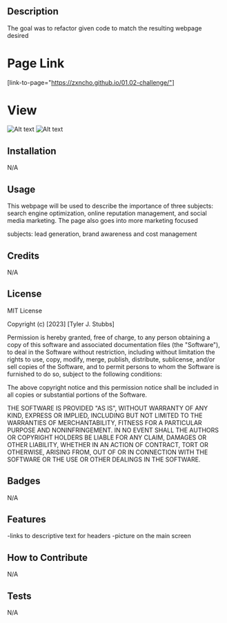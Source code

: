 # <Prework Study Guide Webpage>

## Description

The goal was to refactor given code to match the resulting webpage desired

# Page Link

[link-to-page="https://zxncho.github.io/01.02-challenge/"]

# View

![Alt text](image.png)
![Alt text](image-1.png)

## Installation

N/A

## Usage

This webpage will be used to describe the importance of three subjects: search engine optimization, online reputation management, and social media marketing. The page also goes into more marketing focused

subjects: lead generation, brand awareness and cost management

## Credits

N/A


## License

MIT License

Copyright (c) [2023] [Tyler J. Stubbs]

Permission is hereby granted, free of charge, to any person obtaining a copy
of this software and associated documentation files (the "Software"), to deal
in the Software without restriction, including without limitation the rights
to use, copy, modify, merge, publish, distribute, sublicense, and/or sell
copies of the Software, and to permit persons to whom the Software is
furnished to do so, subject to the following conditions:

The above copyright notice and this permission notice shall be included in all
copies or substantial portions of the Software.

THE SOFTWARE IS PROVIDED "AS IS", WITHOUT WARRANTY OF ANY KIND, EXPRESS OR
IMPLIED, INCLUDING BUT NOT LIMITED TO THE WARRANTIES OF MERCHANTABILITY,
FITNESS FOR A PARTICULAR PURPOSE AND NONINFRINGEMENT. IN NO EVENT SHALL THE
AUTHORS OR COPYRIGHT HOLDERS BE LIABLE FOR ANY CLAIM, DAMAGES OR OTHER
LIABILITY, WHETHER IN AN ACTION OF CONTRACT, TORT OR OTHERWISE, ARISING FROM,
OUT OF OR IN CONNECTION WITH THE SOFTWARE OR THE USE OR OTHER DEALINGS IN THE
SOFTWARE.

## Badges

N/A

## Features

-links to descriptive text for headers
-picture on the main screen

## How to Contribute

N/A

## Tests

N/A